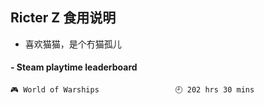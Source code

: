 ## Ricter Z 食用说明
- 喜欢猫猫，是个冇猫孤儿

<!-- steam-box start -->
#### - Steam playtime leaderboard
```text
🎮 World of Warships                 🕘 202 hrs 30 mins
```
<!-- Powered by https://github.com/YouEclipse/steam-box . -->
<!-- steam-box end -->
